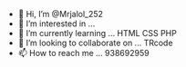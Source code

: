 - 👋 Hi, I’m @Mrjalol_252
- 👀 I’m interested in ...
- 🌱 I’m currently learning ... HTML CSS PHP 
- 💞️ I’m looking to collaborate on ... TRcode
- 📫 How to reach me ... 938692959

<!---
Mrjalol252/Mrjalol252 is a ✨ special ✨ repository because its `README.md` (this file) appears on your GitHub profile.
You can click the Preview link to take a look at your changes.
--->

